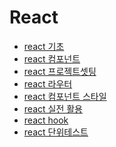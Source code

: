 React
===

- [react 기초](https://github.com/mrlee323/TIL/blob/main/React/react_basic.md)
- [react 컴포넌트](https://github.com/mrlee323/TIL/blob/main/React/react_component.md)
- [react 프로젝트셋팅](https://github.com/mrlee323/TIL/blob/main/React/react_create_project.md)
- [react 라우터](https://github.com/mrlee323/TIL/blob/main/React/react_router.md)
- [react 컴포넌트 스타일](https://github.com/mrlee323/TIL/blob/main/React/react_component_styling.md)
- [react 실전 활용](https://github.com/mrlee323/TIL/blob/main/React/react_practice.md)
- [react hook](https://github.com/mrlee323/TIL/blob/main/React/react_hook_context.md)
- [react 단위테스트](https://github.com/mrlee323/TIL/blob/main/React/react_testing.md)